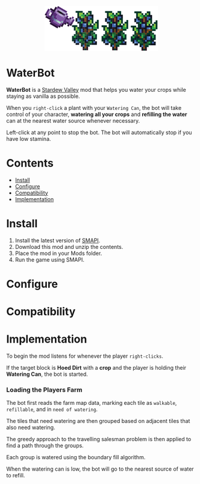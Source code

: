 <p align="center">
  <img width="300px" src="./documentation/logo.svg" />
</p>

# WaterBot

**WaterBot** is a [Stardew Valley](https://www.stardewvalley.net/) mod that helps you water your crops while staying as vanilla as possible.

When you `right-click` a plant with your `Watering Can`, the bot will take control of your character, **watering all your crops** and **refilling the water** can at the nearest water source whenever necessary.

Left-click at any point to stop the bot. The bot will automatically stop if you have low stamina.

# Contents

- [Install]()
- [Configure]()
- [Compatibility]()
- [Implementation]()

# Install

1. Install the latest version of [SMAPI](https://smapi.io/).
2. Download this mod and unzip the contents.
3. Place the mod in your Mods folder.
4. Run the game using SMAPI.

# Configure

# Compatibility

# Implementation

To begin the mod listens for whenever the player `right-clicks`.

If the target block is **Hoed Dirt** with a **crop** and the player is holding their **Watering Can**, the bot is started.

### Loading the Players Farm

The bot first reads the farm map data, marking each tile as `walkable`, `refillable`, and in `need of watering`.

The tiles that need watering are then grouped based on adjacent tiles that also need watering.

The greedy approach to the travelling salesman problem is then applied to find a path through the groups.

Each group is watered using the boundary fill algorithm.

When the watering can is low, the bot will go to the nearest source of water to refill.
